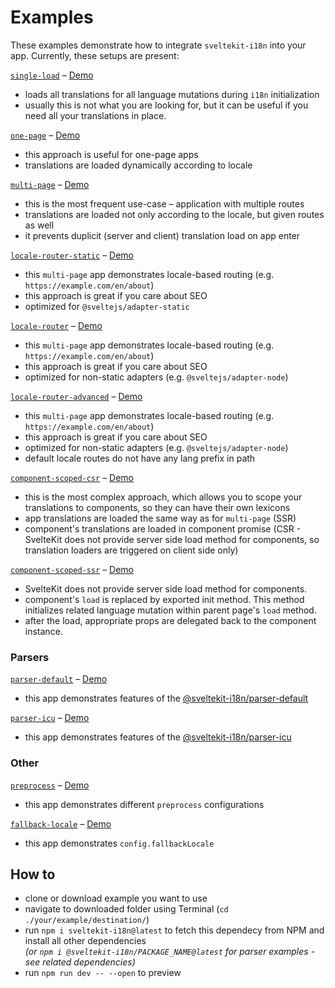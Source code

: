 # Examples

These examples demonstrate how to integrate `sveltekit-i18n` into your app. Currently, these setups are present:

[`single-load`](./single-load) – [Demo](https://single-load.netlify.app)
- loads all translations for all language mutations during `i18n` initialization
- usually this is not what you are looking for, but it can be useful if you need all your translations in place.

[`one-page`](./one-page) – [Demo](https://one-page-example.netlify.app)
- this approach is useful for one-page apps
- translations are loaded dynamically according to locale

[`multi-page`](./multi-page) – [Demo](https://multi-page-example.netlify.app)
- this is the most frequent use-case – application with multiple routes
- translations are loaded not only according to the locale, but given routes as well
- it prevents duplicit (server and client) translation load on app enter

[`locale-router-static`](./locale-router-static) – [Demo](https://locale-router-static.netlify.app)
- this `multi-page` app demonstrates locale-based routing (e.g. `https://example.com/en/about`)
- this approach is great if you care about SEO
- optimized for `@sveltejs/adapter-static`

[`locale-router`](./locale-router) – [Demo](https://locale-router.netlify.app)
- this `multi-page` app demonstrates locale-based routing (e.g. `https://example.com/en/about`)
- this approach is great if you care about SEO
- optimized for non-static adapters (e.g. `@sveltejs/adapter-node`)

[`locale-router-advanced`](./locale-router-advanced) – [Demo](https://locale-router-advanced.netlify.app)
- this `multi-page` app demonstrates locale-based routing (e.g. `https://example.com/en/about`)
- this approach is great if you care about SEO
- optimized for non-static adapters (e.g. `@sveltejs/adapter-node`)
- default locale routes do not have any lang prefix in path

[`component-scoped-csr`](./component-scoped-csr) – [Demo](https://component-scoped-csr.netlify.app)
- this is the most complex approach, which allows you to scope your translations to components, so they can have their own lexicons
- app translations are loaded the same way as for `multi-page` (SSR)
- component's translations are loaded in component promise (CSR - SvelteKit does not provide server side load method for components, so translation loaders are triggered on client side only)

[`component-scoped-ssr`](./component-scoped-ssr) – [Demo](https://component-scoped-ssr.netlify.app)
- SvelteKit does not provide server side load method for components.
- component's `load` is replaced by exported init method. This method initializes related language mutation within parent page's `load` method.
- after the load, appropriate props are delegated back to the component instance.
### Parsers
[`parser-default`](./parser-default) – [Demo](https://parser-default.netlify.app)
- this app demonstrates features of the [@sveltekit-i18n/parser-default](https://github.com/sveltekit-i18n/parsers/blob/master/parser-default)

[`parser-icu`](./parser-icu) – [Demo](https://parser-icu.netlify.app)
- this app demonstrates features of the [@sveltekit-i18n/parser-icu](https://github.com/sveltekit-i18n/parsers/blob/master/parser-icu)

### Other
[`preprocess`](./preprocess) – [Demo](https://preprocess-example.netlify.app)
- this app demonstrates different `preprocess` configurations

[`fallback-locale`](./fallback-locale) – [Demo](https://fallback-locale.netlify.app)
- this app demonstrates `config.fallbackLocale`

## How to

- clone or download example you want to use
- navigate to downloaded folder using Terminal (`cd ./your/example/destination/`)
- run `npm i sveltekit-i18n@latest` to fetch this dependecy from NPM and install all other dependencies\
_(or `npm i @sveltekit-i18n/PACKAGE_NAME@latest` for parser examples - see related dependencies)_
- run `npm run dev -- --open` to preview

